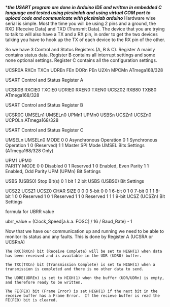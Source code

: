   ****the USART program are done in Arduino IDE and written in embedded C language and tested 
     using picsimlab and using virtual COM port to upload code and communicate with picsimlab arduino***
 Hardware wise serial is simple.  Most the time you will be using 2 pins and a ground, 
the RXD (Receive Data) and TXD (Transmit Data).  The device that you are trying to talk to will also have a TX and a RX pin,
 in order to get the two devices talking you have to hook up the TX of each device to the RX pin of the other. 


So we have 3 Control and Status Registers (A, B & C).  Register A mainly contains status data.
  Register B contains all interrupt settings and some none optional settings.
  Register C contains all the configuration settings.

UCSR0A	RXCn 	TXCn 	UDREn 	FEn 	DORn 	PEn 	U2Xn 	MPCMn 	    ATmega168/328
 
USART Control and Status Register A

UCSR0B	RXCIE0	TXCIE0	UDRIE0 	RXEN0	TXEN0	UCSZ02 	RXB80	TXB80	ATmega168/328 

USART Control and Status Register B

UCSR0C	UMSELn1	UMSELn0	UPMn1	UPMn0	USBSn	UCSZn1	UCSZn0	UCPOLn	ATmega168/328 

USART Control and Status Register C 

 UMSELn	 UMSELn0	 MODE
0	0	 Asynchronous Operation 
0	1	 Synchronous Operation 
1	0	 (Reserved)
1	1	 Master SPI Mode
UMSEL Bits Settings (ATmega168/328 Only)

UPM1 UPM0  	
                 PARITY MODE
0	0	 Disabled 
0	1	 Reserved 
1	0	 Enabled, Even Parity 
1	1	 Enabled, Odd Parity 
UPM (UPMn) Bit Settings

USBS (USBS0)	 Stop Bit(s) 
0	 1 bit 
1	 2 bit 
USBS (USBS0) Bit Settings


UCSZ2 UCSZ1 UCSZ0 	 CHAR SIZE
0	0 	0 	 5-bit
0	0 	1 	 6-bit
0	1 	0 	 7-bit
0	1 	1 	 8-bit
1	0 	0 	 Reserved
1	0 	1 	 Reserved
1	1 	0 	 Reserved
1	1 	1 	 9-bit
UCSZ (UCSZn) Bit Settings

formula for UBRR value

ubrr_value = (Clock_Speed[a.k.a. FOSC] / 16 / Baud_Rate) - 1


   Now that we have our communication up and running we need to be able to monitor its status and any faults.  This is done by Register A (UCSRA or UCSRnA)  

    The RXC(RXCn) bit (Receive Complete) will be set to HIGH(1) when data has been received and is available in the UDR (UDR0) buffer.  

    The TXC(TXCn) bit (Transmission Complete) is set to HIGH(1) when a transmission is completed and there is no other data to send.  

    The UDRE(UDREn) is set to HIGH(1) when the buffer (UDR/UDRn) is empty, and therefore ready to be written.  

    The FE(FE0) bit (Frame Error) is set HIGH(1) if the next bit in the receive buffer has a Frame Error.  If the recieve buffer is read the FE(FE0) bit is cleared.
